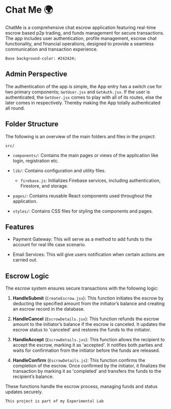 # Chat Me 🌍

ChatMe is a comprehensive chat escrow application featuring real-time escrow based p2p trading, and funds management for secure transactions. The app includes user authentication, profile management, escrow chat functionality, and financial operations, designed to provide a seamless communication and transaction experience.

```
Base background-color: #242424;
```

## Admin Perspective
The authentication of the app is simple, the App entry has a switch cse for two primary components; `GetUser.jsx` and `GetAuth.jsx`. If the user is authenticated, the `GetUser.jsx` comes to play with all of its routes, else the later comes in respectively. Thereby making the App totally authenticated all round.


  ## Folder Structure

  The following is an overview of the main folders and files in the project:

`src/`

* `components/`:
Contains the main pages or views of the application like login, registration etc.

* `lib/`:
Contains configuration and utility files.

    * `firebase.js`: Initializes Firebase services, including authentication, Firestore, and storage.

* `pages/`:
Contains reusable React components used throughout the application.

* `styles/`:
Contains CSS files for styling the components and pages.


## Features

* Payment Gateway: This will serve as a method to add funds to the account for real life case scenario.

* Email Services: This will give users notification when certain actions are carried out.


## Escrow Logic

The escrow system ensures secure transactions with the following logic:

1. **HandleSubmit** (`CreateEscrow.jsx`): This function initiates the escrow by deducting the specified amount from the initiator’s balance and creating an escrow record in the database.

2. **HandleCancel** (`EscrowDetails.jsx`): This function refunds the escrow amount to the initiator’s balance if the escrow is canceled. It updates the escrow status to 'canceled' and restores the funds to the initiator.

3. **HandleAccept** (`EscrowDetails.jxs`): This function allows the recipient to accept the escrow, marking it as 'accepted'. It notifies both parties and waits for confirmation from the initiator before the funds are released.

4. **HandleConfirm** (`EscrowDetails.js`): This function confirms the completion of the escrow. Once confirmed by the initiator, it finalizes the transaction by marking it as 'completed' and transfers the funds to the recipient’s balance.

These functions handle the escrow process, managing funds and status updates securely.

`
This project is part of my Experimental Lab
`
